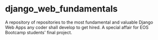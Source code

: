# django_web_fundamentals
A repository of repositories to the most fundamental and valuable Django Web Apps any coder shall develop to get hired. A special affair for EOS Bootcamp students' final project.
